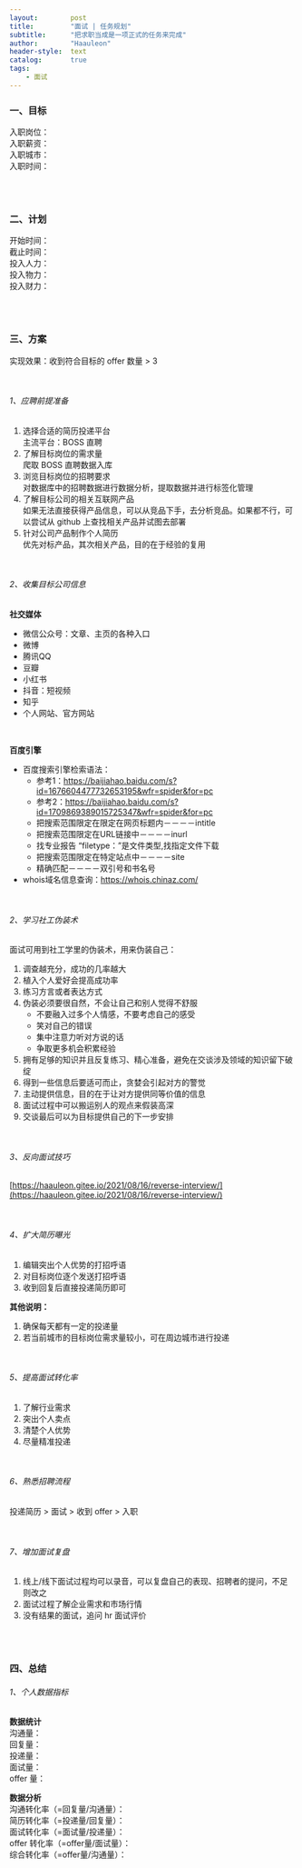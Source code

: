 ```yaml
---
layout:        post
title:         "面试 | 任务规划"
subtitle:      "把求职当成是一项正式的任务来完成"
author:        "Haauleon"
header-style:  text
catalog:       true
tags:
    - 面试
---
```


### 一、目标
入职岗位：       
入职薪资：    
入职城市：        
入职时间： 

<br>
<br>

### 二、计划
开始时间：     
截止时间：    
投入人力：            
投入物力：    
投入财力：     

<br>
<br>

### 三、方案     
实现效果：收到符合目标的 offer 数量 > 3        

<br>

###### 1、应聘前提准备
1. 选择合适的简历投递平台    
    主流平台：BOSS 直聘
2. 了解目标岗位的需求量    
    爬取 BOSS 直聘数据入库
3. 浏览目标岗位的招聘要求      
    对数据库中的招聘数据进行数据分析，提取数据并进行标签化管理
4. 了解目标公司的相关互联网产品  
    如果无法直接获得产品信息，可以从竞品下手，去分析竞品。如果都不行，可以尝试从 github 上查找相关产品并试图去部署
5. 针对公司产品制作个人简历     
    优先对标产品，其次相关产品，目的在于经验的复用      

<br>

###### 2、收集目标公司信息
**社交媒体**       
- 微信公众号：文章、主页的各种入口
- 微博
- 腾讯QQ 
- 豆瓣
- 小红书
- 抖音：短视频
- 知乎
- 个人网站、官方网站

<br>

**百度引擎**       
- 百度搜索引擎检索语法：     
    - 参考1：https://baijiahao.baidu.com/s?id=1676604477732653195&wfr=spider&for=pc 
    - 参考2：https://baijiahao.baidu.com/s?id=1709869389015725347&wfr=spider&for=pc
    - 把搜索范围限定在限定在网页标题内－－－－intitle      
    - 把搜索范围限定在URL链接中－－－－inurl     
    - 找专业报告 “filetype：”是文件类型,找指定文件下载     
    - 把搜索范围限定在特定站点中－－－－site
    - 精确匹配－－－－双引号和书名号
- whois域名信息查询：https://whois.chinaz.com/

<br>

###### 2、学习社工伪装术    
面试可用到社工学里的伪装术，用来伪装自己：     

1. 调查越充分，成功的几率越大      
2. 植入个人爱好会提高成功率      
3. 练习方言或者表达方式      
4. 伪装必须要很自然，不会让自己和别人觉得不舒服        
    - 不要融入过多个人情感，不要考虑自己的感受     
    - 笑对自己的错误     
    - 集中注意力听对方说的话     
    - 争取更多机会积累经验      
5. 拥有足够的知识并且反复练习、精心准备，避免在交谈涉及领域的知识留下破绽     
6. 得到一些信息后要适可而止，贪婪会引起对方的警觉      
7. 主动提供信息，目的在于让对方提供同等价值的信息       
8. 面试过程中可以搬运别人的观点来假装高深     
9. 交谈最后可以为目标提供自己的下一步安排    

<br>

###### 3、反向面试技巧
[https://haauleon.gitee.io/2021/08/16/reverse-interview/](https://haauleon.gitee.io/2021/08/16/reverse-interview/)

<br>

###### 4、扩大简历曝光
1. 编辑突出个人优势的打招呼语       
2. 对目标岗位逐个发送打招呼语     
3. 收到回复后直接投递简历即可    

**其他说明：**       
1. 确保每天都有一定的投递量     
2. 若当前城市的目标岗位需求量较小，可在周边城市进行投递  

<br>

###### 5、提高面试转化率
1. 了解行业需求    
2. 突出个人卖点      
3. 清楚个人优势   
4. 尽量精准投递      

<br>

###### 6、熟悉招聘流程
投递简历 > 面试 > 收到 offer > 入职    

<br>

###### 7、增加面试复盘
1. 线上/线下面试过程均可以录音，可以复盘自己的表现、招聘者的提问，不足则改之    
2. 面试过程了解企业需求和市场行情      
3. 没有结果的面试，追问 hr 面试评价    

<br>
<br>

### 四、总结
###### 1、个人数据指标
**数据统计**     
沟通量：            
回复量：     
投递量：     
面试量：     
offer 量：     

**数据分析**      
沟通转化率（=回复量/沟通量）：      
简历转化率（=投递量/回复量）：     
面试转化率（=面试量/投递量）：     
offer 转化率（=offer量/面试量）：      
综合转化率（=offer量/沟通量）：    